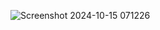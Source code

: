 ![Screenshot 2024-10-15 071226](https://github.com/user-attachments/assets/b8872236-d8f0-4997-91cf-742b6c0dc08e)
